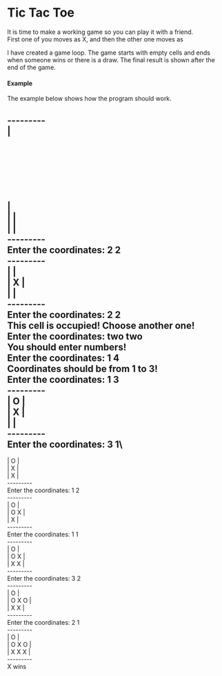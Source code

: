 # Tic Tac Toe

It is time to make a working game so you can play it with a friend.\
First one of you moves as X, and then the other one moves as

I have created a game loop. The game starts with empty cells and ends when someone wins or there is a draw. The final result is shown after the end of the game.


#### Example

The example below shows how the program should work.

---------\
|<br /><br /><br /><br /><br /><br /><br />|\
|       |\
|       |\
---------\
Enter the coordinates: 2 2\
---------\
|       |\
|   X   |\
|       |\
---------\
Enter the coordinates: 2 2\
This cell is occupied! Choose another one!\
Enter the coordinates: two two\
You should enter numbers!\
Enter the coordinates: 1 4\
Coordinates should be from 1 to 3!\
Enter the coordinates: 1 3\
---------\
| O     |\
|   X   |\
|       |\
---------\
Enter the coordinates: 3 1\
---------
| O     |\
|   X   |\
|     X |\
---------\
Enter the coordinates: 1 2\
---------\
| O     |\
| O X   |\
|     X |\
---------\
Enter the coordinates: 1 1\
---------\
| O     |\
| O X   |\
| X   X |\
---------\
Enter the coordinates: 3 2\
---------\
| O     |\
| O X O |\
| X   X |\
---------\
Enter the coordinates: 2 1\
---------\
| O     |\
| O X O |\
| X X X |\
---------\
X wins



